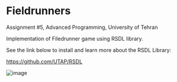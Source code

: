 # Fieldrunners
Assignment #5, Advanced Programming, University of Tehran

Implementation of Filedrunner game using RSDL library.

See the link below to install and learn more about the RSDL Library:

  https://github.com/UTAP/RSDL

![image](https://user-images.githubusercontent.com/65104833/153257776-9fabde97-b38b-4c8c-a3e6-2a4ad87c9cc4.png)

